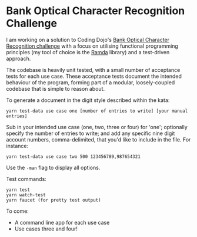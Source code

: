 # Bank Optical Character Recognition Challenge
I am working on a solution to Coding Dojo's [Bank Optical Character Recognition challenge](https://github.com/gwpmad/bank-ocr) with a focus on utilising functional programming principles (my tool of choice is the [Ramda](http://ramdajs.com/docs/) library) and a test-driven approach.

The codebase is heavily unit tested, with a small number of acceptance tests for each use case. These acceptance tests document the intended behaviour of the program, forming part of a modular, loosely-coupled codebase that is simple to reason about.

To generate a document in the digit style described within the kata:
```
yarn test-data use case one [number of entries to write] [your manual entries]
```
Sub in your intended use case (one, two, three or four) for 'one'; optionally specify the number of entries to write; and add any specific nine digit account numbers, comma-delimited, that you'd like to include in the file. For instance:
```
yarn test-data use case two 500 123456789,987654321

```
Use the `-man` flag to display all options.

Test commands:
```
yarn test
yarn watch-test
yarn faucet (for pretty test output)
```

To come:
* A command line app for each use case
* Use cases three and four!

